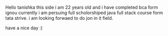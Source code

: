 Hello tanishka this side
i am 22 years old 
and i have completed bca form ignou
currently i am persuing full scholorshiped java full stack course form tata strive.
i am looking forwaed to do jon in it field.

have a nice day :)

